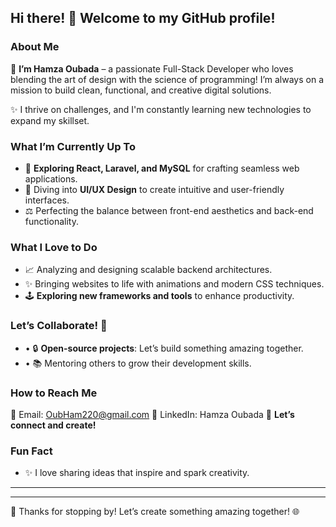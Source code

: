 ## Hi there! 👋 Welcome to my GitHub profile!

### About Me

🔧 **I’m Hamza Oubada** – a passionate Full-Stack Developer who loves blending the art of design with the science of programming! I’m always on a mission to build clean, functional, and creative digital solutions.

✨ I thrive on challenges, and I'm constantly learning new technologies to expand my skillset.

### What I’m Currently Up To

- 🚀 **Exploring React, Laravel, and MySQL** for crafting seamless web applications.
- 🎨 Diving into **UI/UX Design** to create intuitive and user-friendly interfaces.
- ⚖️ Perfecting the balance between front-end aesthetics and back-end functionality.

### What I Love to Do

- 📈 Analyzing and designing scalable backend architectures.
- ✨ Bringing websites to life with animations and modern CSS techniques.
- 🕹️ **Exploring new frameworks and tools** to enhance productivity.

### Let’s Collaborate! 🙌

- • 🔒 **Open-source projects**: Let’s build something amazing together.
- • 📚 Mentoring others to grow their development skills.

### How to Reach Me

📧 Email: OubHam220@gmail.com
🔗 LinkedIn: Hamza Oubada
🔱 **Let’s connect and create!**

### Fun Fact

- ✨ I love sharing ideas that inspire and spark creativity.

---

---
👋 Thanks for stopping by! Let’s create something amazing together! 🌐

